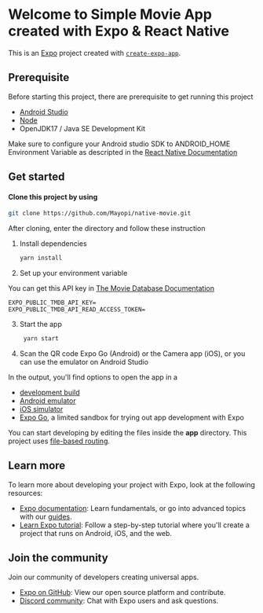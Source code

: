 # Welcome to Simple Movie App created with Expo & React Native

This is an [Expo](https://expo.dev) project created with [`create-expo-app`](https://www.npmjs.com/package/create-expo-app).

## Prerequisite

Before starting this project, there are prerequisite to get running this project

- [Android Studio](https://developer.android.com/studio?gad_source=1&gclid=CjwKCAjwjeuyBhBuEiwAJ3vuobR__MYLVjqFCRA_QvKta-jscSXjlIhFVfuny7Q_OXwMSZhqlBORMhoC19MQAvD_BwE&gclsrc=aw.ds&hl=id)
- [Node](https://nodejs.org/en)
- OpenJDK17 / Java SE Development Kit

Make sure to configure your Android studio SDK to ANDROID_HOME Environment Variable as descripted in the [React Native Documentation](https://reactnative.dev/docs/set-up-your-environment)

## Get started

#### Clone this project by using

```bash
git clone https://github.com/Mayopi/native-movie.git
```

After cloning, enter the directory and follow these instruction

1. Install dependencies

   ```bash
   yarn install
   ```

2. Set up your environment variable

You can get this API key in [The Movie Database Documentation](https://developer.themoviedb.org/docs/getting-started)

```env
EXPO_PUBLIC_TMDB_API_KEY=
EXPO_PUBLIC_TMDB_API_READ_ACCESS_TOKEN=
```

3. Start the app

   ```bash
    yarn start
   ```

4. Scan the QR code Expo Go (Android) or the Camera app (iOS), or you can use the emulator on Android Studio

In the output, you'll find options to open the app in a

- [development build](https://docs.expo.dev/develop/development-builds/introduction/)
- [Android emulator](https://docs.expo.dev/workflow/android-studio-emulator/)
- [iOS simulator](https://docs.expo.dev/workflow/ios-simulator/)
- [Expo Go](https://expo.dev/go), a limited sandbox for trying out app development with Expo

You can start developing by editing the files inside the **app** directory. This project uses [file-based routing](https://docs.expo.dev/router/introduction).

## Learn more

To learn more about developing your project with Expo, look at the following resources:

- [Expo documentation](https://docs.expo.dev/): Learn fundamentals, or go into advanced topics with our [guides](https://docs.expo.dev/guides).
- [Learn Expo tutorial](https://docs.expo.dev/tutorial/introduction/): Follow a step-by-step tutorial where you'll create a project that runs on Android, iOS, and the web.

## Join the community

Join our community of developers creating universal apps.

- [Expo on GitHub](https://github.com/expo/expo): View our open source platform and contribute.
- [Discord community](https://chat.expo.dev): Chat with Expo users and ask questions.
